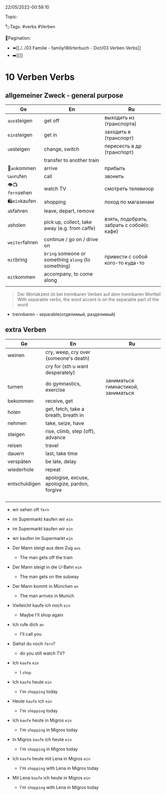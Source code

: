 22/05/2022-00:58:10

Topic:

🏷️Tags: #verbs #Verben

🧭Pagination:
- ⬅️[[./../03 Familie - family/Wörterbuch - Dict/03 Verben Verbs]]
- ➡️[[]]

# 10 Verben Verbs

## allgemeiner Zweck - general purpose

| Ge              | En                                                  | Ru                                        |
|-----------------|-----------------------------------------------------|-------------------------------------------|
| `aus`steigen    | get off                                             | выходить из (транспорта)                  |
| `ein`steigen    | get in                                              | заходить в (транспорт)                    |
| `um`steigen     | change, switch                                      | пересесть в др (транспорт)                |
|                 | transfer to another train                           |                                           |
| 🛬`an`kommen    | arrive                                              | прибыть                                   |
| 📞`an`rufen     | call                                                | звонить                                   |
| 👁📺`fern`sehen | watch TV                                            | смотреть телевизор                        |
| 🛍`ein`kaufen   | shopping                                            | поход по магазинам                        |
| `ab`fahren      | leave, depart, remove                               |                                           |
| `ab`holen       | pick up, collect, take away (e.g. from caffe)       | взять, подобрать, забрать с собой(с кафе) |
| `weiter`fahren  | continue / go on / drive on                         |                                           |
| `mit`bring      | `bring` someone or something `along` (to something) | привести с собой кого-то куда-то          |
| `mit`kommen     | accompany, to come along                            |                                           |
|                 |                                                     |                                           |



> Der Wortakzent ist bei trennbaren Verben auf dem trennbaren Wortteil
> With separable verbs, the word accent is on the separable part of the word

- trennbaren - separable(отделимый, разделимый)

## extra Verben

| Ge            | En                                             | Ru                                 |
|---------------|------------------------------------------------|------------------------------------|
| weinen        | cry, weep, cry over (someone's death)          |                                    |
|               | cry for (sth u want desperately)               |                                    |
| turnen        | do gymnastics, exercise                        | заниматься гимнастикой, заниматься |
| bekommen      | receive, get                                   |                                    |
| holen         | get, fetch, take a breath, breath in           |                                    |
| nehmen        | take, seize, have                              |                                    |
| steigen       | rise, climb, step (off), advance               |                                    |
| reisen        | travel                                         |                                    |
| dauern        | last, take time                                |                                    |
| verspäten     | be late, delay                                 |                                    |
| wiederhole    | repeat                                         |                                    |
| entschuldigen | apologise, excuse, apologize, pardon, forgive  |                                    |
|               |                                                |                                    |
|               |                                                |                                    |
|               |                                                |                                    |
|               |                                                |                                    |

- wir sehen oft `fern`
- im Supermarkt kaufen wir `ein`

- im Supermarkt kaufen wir `ein`
- wir kaufen im Supermarkt `ein`

- Der Mann steigt aus dem Zug `aus`
  - The man gets off the train
- Der Mann steigt in die U-Bahn `ein`
  - The man gets on the subway
- Der Mann kommt in München `an`
  - The man arrives in Munich
- Vielleicht kaufe ich noch `ein`
  - Maybe I'll shop again
- Ich rufe dich `an`
  - I'll call you
- Siehst du noch `fern`?
  - do you still watch TV?

- Ich `kaufe` `ein`
  - I `shop`
- Ich `kaufe` heute `ein`
  - I'm `shopping` today
- Heute `kaufe` ich `ein`
  - I'm `shopping` today
- Ich `kaufe` heute in Migros `ein`
  - I'm `shopping` in Migros today
- In Migros `kaufe` ich heute `ein`
  - I'm `shopping` in Migros today
- Ich `kaufe` heute mit Lena in Migros `ein`
  - I'm `shopping` with Lena in Migros today
- Mit Lena `kaufe` ich heute in Migros `ein`
  - I'm `shopping` with Lena in Migros today

